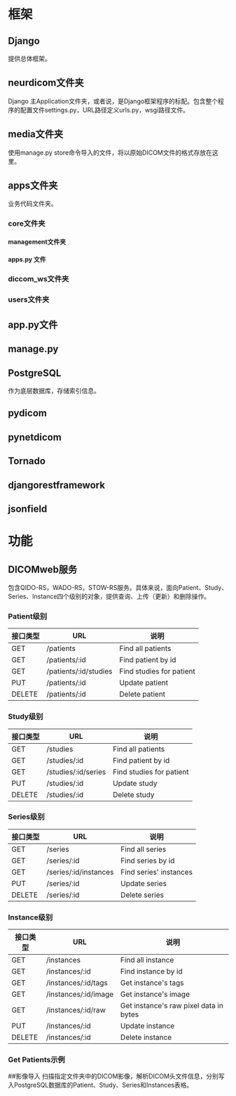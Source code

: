 # 框架
## Django
提供总体框架。

## neurdicom文件夹
Django 主Application文件夹，或者说，是Django框架程序的标配。包含整个程序的配置文件settings.py，URL路径定义urls.py，wsgi路径文件。

## media文件夹
使用manage.py store命令导入的文件，将以原始DICOM文件的格式存放在这里。

## apps文件夹
业务代码文件夹。

### core文件夹
#### management文件夹
#### apps.py 文件

### diccom_ws文件夹
### users文件夹

## app.py文件

## manage.py


## PostgreSQL
作为底层数据库，存储索引信息。

## pydicom

## pynetdicom

## Tornado

## djangorestframework
## jsonfield

# 功能
## DICOMweb服务
包含QIDO-RS，WADO-RS，STOW-RS服务。具体来说，面向Patient、Study、Series、Instance四个级别的对象，提供查询、上传（更新）和删除操作。

### Patient级别
| 接口类型  |  URL | 说明  |
| ------------ | ------------ | ------------ |
| GET | /patients  | Find all patients  |
| GET | /patients/:id  | Find patient by id  |
| GET | /patients/:id/studies  | Find studies for patient  |
| PUT | /patients/:id  | Update patient  |
| DELETE | /patients/:id  | Delete patient  |

### Study级别

| 接口类型  |  URL | 说明  |
| ------------ | ------------ | ------------ |
| GET  | /studies  | Find all patients  |
| GET  | /studies/:id  | Find patient by id  |
| GET  | /studies/:id/series  | Find studies for patient  |
| PUT  | /studies/:id  | Update study  |
| DELETE  | /studies/:id  | Delete study  |

### Series级别

| 接口类型  |  URL | 说明  |
| ------------ | ------------ | ------------ |
| GET | /series  | Find all series  |
| GET | /series/:id  | Find series by id  |
| GET | /series/:id/instances  | Find series' instances  |
| PUT | /series/:id  | Update series |
| DELETE | /series/:id  | Delete series |

### Instance级别
| 接口类型  |  URL | 说明  |
| ------------ | ------------ | ------------ |
| GET | /instances | Find all instance  |
| GET | /instances/:id  | Find instance by id  |
| GET | /instances/:id/tags  | Get instance's tags  |
| GET | /instances/:id/image  | Get instance's image  |
| GET | /instances/:id/raw  | Get instance's raw pixel data in bytes  |
| PUT | /instances/:id  | Update instance |
| DELETE | /instances/:id  | Delete instance |

### Get Patients示例

##影像导入
扫描指定文件夹中的DICOM影像，解析DICOM头文件信息，分别写入PostgreSQL数据库的Patient、Study、Series和Instances表格。

